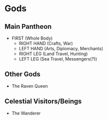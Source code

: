 # Gods

## Main Pantheon
* FIRST (Whole Body)
  * RIGHT HAND (Crafts, War)
  * LEFT HAND (Arts, Diplomacy, Merchants)
  *	RIGHT LEG (Land Travel, Hunting)
  * LEFT LEG (Sea Travel, Messengers(?))
  
## Other Gods
* The Raven Queen

## Celestial Visitors/Beings
* The Wanderer


